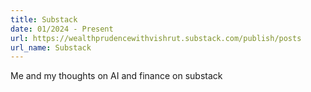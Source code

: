 ```yaml
---
title: Substack
date: 01/2024 - Present
url: https://wealthprudencewithvishrut.substack.com/publish/posts
url_name: Substack
---
```


Me and my thoughts on AI and finance on substack

